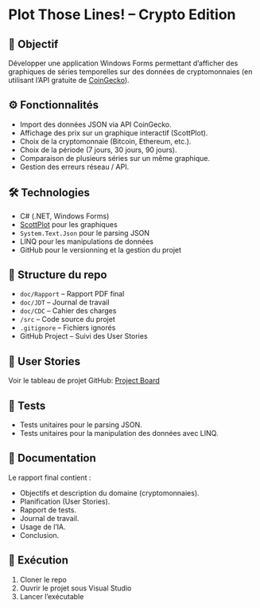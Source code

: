 # Plot Those Lines! – Crypto Edition

## 🎯 Objectif
Développer une application Windows Forms permettant d’afficher des graphiques 
de séries temporelles sur des données de cryptomonnaies 
(en utilisant l’API gratuite de [CoinGecko](https://www.coingecko.com/en/api)).

## ⚙️ Fonctionnalités
- Import des données JSON via API CoinGecko.
- Affichage des prix sur un graphique interactif (ScottPlot).
- Choix de la cryptomonnaie (Bitcoin, Ethereum, etc.).
- Choix de la période (7 jours, 30 jours, 90 jours).
- Comparaison de plusieurs séries sur un même graphique.
- Gestion des erreurs réseau / API.

## 🛠️ Technologies
- C# (.NET, Windows Forms)
- [ScottPlot](https://scottplot.net/) pour les graphiques
- `System.Text.Json` pour le parsing JSON
- LINQ pour les manipulations de données
- GitHub pour le versionning et la gestion du projet

## 📂 Structure du repo
- `doc/Rapport` – Rapport PDF final
- `doc/JDT` – Journal de travail
- `doc/CDC` – Cahier des charges
- `/src` – Code source du projet
- `.gitignore` – Fichiers ignorés
- GitHub Project – Suivi des User Stories

## 📑 User Stories
Voir le tableau de projet GitHub: [Project Board](https://github.com/users/Josefnademo/projects/5)

## 🧪 Tests
- Tests unitaires pour le parsing JSON.
- Tests unitaires pour la manipulation des données avec LINQ.

## 📝 Documentation
Le rapport final contient :
- Objectifs et description du domaine (cryptomonnaies).
- Planification (User Stories).
- Rapport de tests.
- Journal de travail.
- Usage de l’IA.
- Conclusion.

## 🚀 Exécution
1. Cloner le repo
2. Ouvrir le projet sous Visual Studio
3. Lancer l’exécutable
